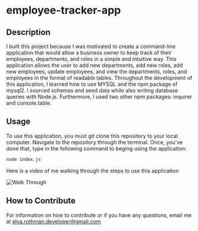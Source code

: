 # employee-tracker-app

## Description 
I built this project because I was motivated to create a command-line application that would allow a business owner to keep track of their employees, departments, and roles in a simple and intuitive way. This application allows the user to add new departments, add new roles, add new employees, update employees, and view the departments, roles, and employees in the format of readable tables. Throughout the development of this application, I learned how to use MYSQL and the npm package of mysql2. I sourced schemas and seed data while also writing database queries with Node.js. Furthermore, I used two other npm packages: inquirer and console.table.

## Usage 
To use this application, you must git clone this repository to your local computer. Navigate to the repository through the terminal. 
Once, you've done that, type in the following command to beging using the application:

```bash
node index.js
```

Here is a video of me walking through the steps to use this application

![Walk Through](./assets/images/employee-tracker-walkthrough.gif)


## How to Contribute 
For information on how to contribute or if you have any questions, email me at elva.rothman.developer@gmail.com